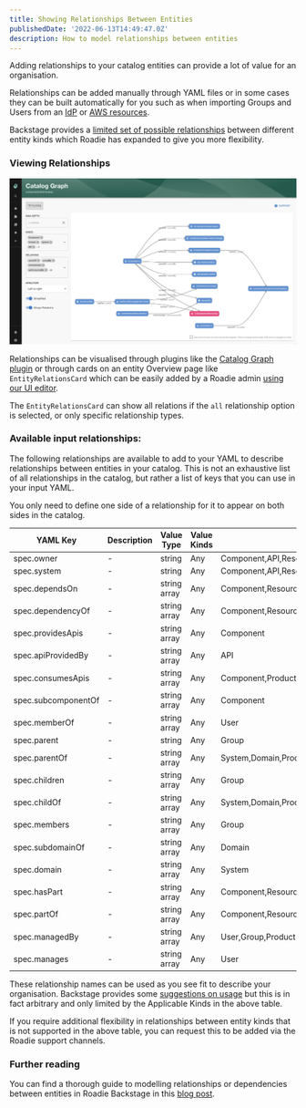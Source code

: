 ```yaml
---
title: Showing Relationships Between Entities
publishedDate: '2022-06-13T14:49:47.0Z'
description: How to model relationships between entities
---
```


Adding relationships to your catalog entities can provide a lot of value for an organisation. 

Relationships can be added manually through YAML files or in some cases they can be built automatically for you such as when importing Groups and Users from an [IdP](/docs/integrations/okta) or [AWS resources](/docs/integrations/aws-resources). 

Backstage provides a [limited set of possible relationships](https://backstage.io/docs/features/software-catalog/well-known-relations/) between different entity kinds which Roadie has expanded to give you more flexibility. 

### Viewing Relationships

![view_full_graph.webp](../../integrations/catalog-graph/view_full_graph.webp)

Relationships can be visualised through plugins like the [Catalog Graph plugin](/docs/integrations/catalog-graph) or through cards on an entity Overview page like `EntityRelationsCard` which can be easily added by a Roadie admin [using our UI editor](/docs/details/updating-the-ui).

The `EntityRelationsCard` can show all relations if the `all` relationship option is selected, or only specific relationship types.

### Available input relationships:

The following relationships are available to add to your YAML to describe relationships between entities in your catalog. This is not an exhaustive list of all relationships in the catalog, but rather a list of keys that you can use in your input YAML.

You only need to define one side of a relationship for it to appear on both sides in the catalog. 

| YAML Key            | Description | Value Type   | Value Kinds | Applicable Kinds                                      |
|---------------------|-------------|--------------|-------------|-------------------------------------------------------|
| spec.owner          | -           | string       | Any         | Component,API,Resource,System,Domain,Product,Template |
| spec.system         | -           | string       | Any         | Component,API,Resource,Product                        |
| spec.dependsOn      | -           | string array | Any         | Component,Resource,API,System,Domain,Product          |
| spec.dependencyOf   | -           | string array | Any         | Component,Resource,API,System,Domain,Product          |
| spec.providesApis   | -           | string array | Any         | Component                                             |
| spec.apiProvidedBy  | -           | string array | Any         | API                                                   |
| spec.consumesApis   | -           | string array | Any         | Component,Product                                     |
| spec.subcomponentOf | -           | string array | Any         | Component                                             |
| spec.memberOf       | -           | string array | Any         | User                                                  |
| spec.parent         | -           | string       | Any         | Group                                                 |
| spec.parentOf       | -           | string array | Any         | System,Domain,Product                                 |
| spec.children       | -           | string array | Any         | Group                                                 |
| spec.childOf        | -           | string array | Any         | System,Domain,Product                                 |
| spec.members        | -           | string array | Any         | Group                                                 |
| spec.subdomainOf    | -           | string array | Any         | Domain                                                |
| spec.domain         | -           | string array | Any         | System                                                |
| spec.hasPart        | -           | string array | Any         | Component,Resource,System,Domain,Product              |
| spec.partOf         | -           | string array | Any         | Component,Resource,API,System,Domain,Product          |
| spec.managedBy      | -           | string array | Any         | User,Group,Product                                    |
| spec.manages        | -           | string array | Any         | User                                                  |


These relationship names can be used as you see fit to describe your organisation. Backstage provides some [suggestions on usage](https://backstage.io/docs/features/software-catalog/well-known-relations/) but this is in fact arbitrary and only limited by the Applicable Kinds in the above table.

If you require additional flexibility in relationships between entity kinds that is not supported in the above table, you can request this to be added via the Roadie support channels. 

### Further reading

You can find a thorough guide to modelling relationships or dependencies between entities in Roadie Backstage in this [blog post](https://roadie.io/blog/modelling-software-backstage/).

